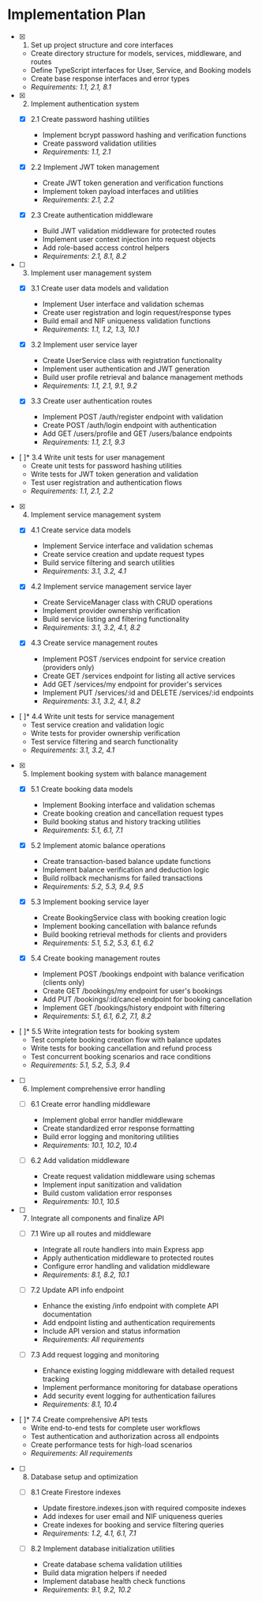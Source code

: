 # Implementation Plan

- [x] 1. Set up project structure and core interfaces





  - Create directory structure for models, services, middleware, and routes
  - Define TypeScript interfaces for User, Service, and Booking models
  - Create base response interfaces and error types
  - _Requirements: 1.1, 2.1, 8.1_

- [x] 2. Implement authentication system





  - [x] 2.1 Create password hashing utilities


    - Implement bcrypt password hashing and verification functions
    - Create password validation utilities
    - _Requirements: 1.1, 2.1_
  
  - [x] 2.2 Implement JWT token management


    - Create JWT token generation and verification functions
    - Implement token payload interfaces and utilities
    - _Requirements: 2.1, 2.2_
  


  - [x] 2.3 Create authentication middleware




    - Build JWT validation middleware for protected routes
    - Implement user context injection into request objects
    - Add role-based access control helpers
    - _Requirements: 2.1, 8.1, 8.2_

- [ ] 3. Implement user management system

  - [x] 3.1 Create user data models and validation





    - Implement User interface and validation schemas
    - Create user registration and login request/response types
    - Build email and NIF uniqueness validation functions
    - _Requirements: 1.1, 1.2, 1.3, 10.1_
  
  - [x] 3.2 Implement user service layer










    - Create UserService class with registration functionality
    - Implement user authentication and JWT generation
    - Build user profile retrieval and balance management methods
    - _Requirements: 1.1, 2.1, 9.1, 9.2_
  
  - [x] 3.3 Create user authentication routes










    - Implement POST /auth/register endpoint with validation
    - Create POST /auth/login endpoint with authentication
    - Add GET /users/profile and GET /users/balance endpoints
    - _Requirements: 1.1, 2.1, 9.3_

- [ ]* 3.4 Write unit tests for user management
  - Create unit tests for password hashing utilities
  - Write tests for JWT token generation and validation
  - Test user registration and authentication flows
  - _Requirements: 1.1, 2.1, 2.2_

- [x] 4. Implement service management system





  - [x] 4.1 Create service data models


    - Implement Service interface and validation schemas
    - Create service creation and update request types
    - Build service filtering and search utilities
    - _Requirements: 3.1, 3.2, 4.1_
  
  - [x] 4.2 Implement service management service layer


    - Create ServiceManager class with CRUD operations
    - Implement provider ownership verification
    - Build service listing and filtering functionality
    - _Requirements: 3.1, 3.2, 4.1, 8.2_
  


  - [x] 4.3 Create service management routes





    - Implement POST /services endpoint for service creation (providers only)
    - Create GET /services endpoint for listing all active services
    - Add GET /services/my endpoint for provider's services
    - Implement PUT /services/:id and DELETE /services/:id endpoints
    - _Requirements: 3.1, 3.2, 4.1, 8.2_

- [ ]* 4.4 Write unit tests for service management
  - Test service creation and validation logic
  - Write tests for provider ownership verification
  - Test service filtering and search functionality
  - _Requirements: 3.1, 3.2, 4.1_

- [x] 5. Implement booking system with balance management





  - [x] 5.1 Create booking data models


    - Implement Booking interface and validation schemas
    - Create booking creation and cancellation request types
    - Build booking status and history tracking utilities
    - _Requirements: 5.1, 6.1, 7.1_
  
  - [x] 5.2 Implement atomic balance operations


    - Create transaction-based balance update functions
    - Implement balance verification and deduction logic
    - Build rollback mechanisms for failed transactions
    - _Requirements: 5.2, 5.3, 9.4, 9.5_
  
  - [x] 5.3 Implement booking service layer


    - Create BookingService class with booking creation logic
    - Implement booking cancellation with balance refunds
    - Build booking retrieval methods for clients and providers
    - _Requirements: 5.1, 5.2, 5.3, 6.1, 6.2_
  
  - [x] 5.4 Create booking management routes


    - Implement POST /bookings endpoint with balance verification (clients only)
    - Create GET /bookings/my endpoint for user's bookings
    - Add PUT /bookings/:id/cancel endpoint for booking cancellation
    - Implement GET /bookings/history endpoint with filtering
    - _Requirements: 5.1, 6.1, 6.2, 7.1, 8.2_

- [ ]* 5.5 Write integration tests for booking system
  - Test complete booking creation flow with balance updates
  - Write tests for booking cancellation and refund process
  - Test concurrent booking scenarios and race conditions
  - _Requirements: 5.1, 5.2, 5.3, 9.4_

- [ ] 6. Implement comprehensive error handling
  - [ ] 6.1 Create error handling middleware
    - Implement global error handler middleware
    - Create standardized error response formatting
    - Build error logging and monitoring utilities
    - _Requirements: 10.1, 10.2, 10.4_
  
  - [ ] 6.2 Add validation middleware
    - Create request validation middleware using schemas
    - Implement input sanitization and validation
    - Build custom validation error responses
    - _Requirements: 10.1, 10.5_

- [ ] 7. Integrate all components and finalize API
  - [ ] 7.1 Wire up all routes and middleware
    - Integrate all route handlers into main Express app
    - Apply authentication middleware to protected routes
    - Configure error handling and validation middleware
    - _Requirements: 8.1, 8.2, 10.1_
  
  - [ ] 7.2 Update API info endpoint
    - Enhance the existing /info endpoint with complete API documentation
    - Add endpoint listing and authentication requirements
    - Include API version and status information
    - _Requirements: All requirements_
  
  - [ ] 7.3 Add request logging and monitoring
    - Enhance existing logging middleware with detailed request tracking
    - Implement performance monitoring for database operations
    - Add security event logging for authentication failures
    - _Requirements: 8.1, 10.4_

- [ ]* 7.4 Create comprehensive API tests
  - Write end-to-end tests for complete user workflows
  - Test authentication and authorization across all endpoints
  - Create performance tests for high-load scenarios
  - _Requirements: All requirements_

- [ ] 8. Database setup and optimization
  - [ ] 8.1 Create Firestore indexes
    - Update firestore.indexes.json with required composite indexes
    - Add indexes for user email and NIF uniqueness queries
    - Create indexes for booking and service filtering queries
    - _Requirements: 1.2, 4.1, 6.1, 7.1_
  
  - [ ] 8.2 Implement database initialization utilities
    - Create database schema validation utilities
    - Build data migration helpers if needed
    - Implement database health check functions
    - _Requirements: 9.1, 9.2, 10.2_